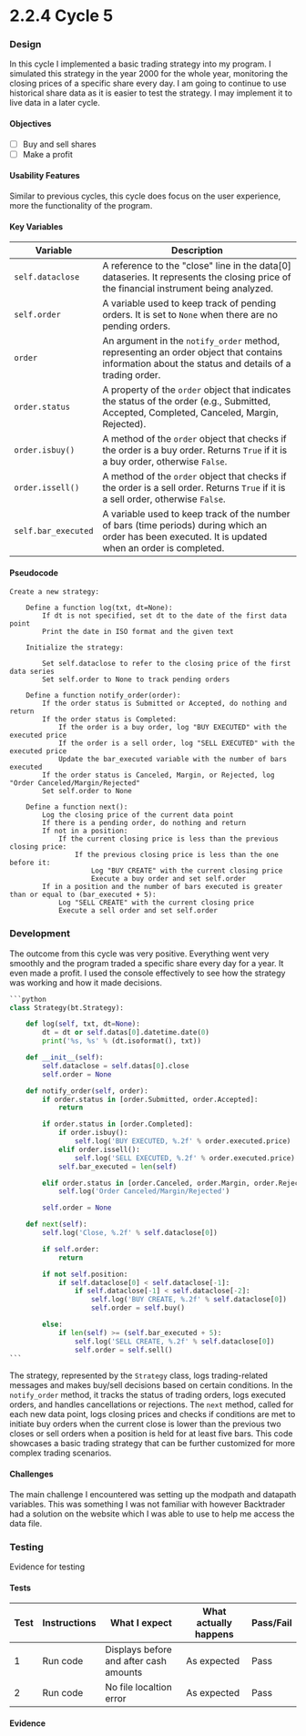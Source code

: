 # 2.2.4 Cycle 5

### Design <a href="#design" id="design"></a>

In this cycle I implemented a basic trading strategy into my program. I simulated this strategy in the year 2000 for the whole year, monitoring the closing prices of a specific share every day. I am going to continue to use historical share data as it is easier to test the strategy. I may implement it to live data in a later cycle.

#### Objectives <a href="#objectives" id="objectives"></a>

* [ ] Buy and sell shares
* [ ] Make a profit

#### Usability Features <a href="#usability-features" id="usability-features"></a>

Similar to previous cycles, this cycle does focus on the user experience, more the functionality of the program.

#### Key Variables <a href="#key-variables" id="key-variables"></a>

| Variable            | Description                                                                                                                                           |
| ------------------- | ----------------------------------------------------------------------------------------------------------------------------------------------------- |
| `self.dataclose`    | A reference to the "close" line in the data\[0] dataseries. It represents the closing price of the financial instrument being analyzed.               |
| `self.order`        | A variable used to keep track of pending orders. It is set to `None` when there are no pending orders.                                                |
| `order`             | An argument in the `notify_order` method, representing an order object that contains information about the status and details of a trading order.     |
| `order.status`      | A property of the `order` object that indicates the status of the order (e.g., Submitted, Accepted, Completed, Canceled, Margin, Rejected).           |
| `order.isbuy()`     | A method of the `order` object that checks if the order is a buy order. Returns `True` if it is a buy order, otherwise `False`.                       |
| `order.issell()`    | A method of the `order` object that checks if the order is a sell order. Returns `True` if it is a sell order, otherwise `False`.                     |
| `self.bar_executed` | A variable used to keep track of the number of bars (time periods) during which an order has been executed. It is updated when an order is completed. |

#### Pseudocode <a href="#pseudocode" id="pseudocode"></a>



```
Create a new strategy:

    Define a function log(txt, dt=None):
        If dt is not specified, set dt to the date of the first data point
        Print the date in ISO format and the given text

    Initialize the strategy:

        Set self.dataclose to refer to the closing price of the first data series
        Set self.order to None to track pending orders

    Define a function notify_order(order):
        If the order status is Submitted or Accepted, do nothing and return
        If the order status is Completed:
            If the order is a buy order, log "BUY EXECUTED" with the executed price
            If the order is a sell order, log "SELL EXECUTED" with the executed price
            Update the bar_executed variable with the number of bars executed
        If the order status is Canceled, Margin, or Rejected, log "Order Canceled/Margin/Rejected"
        Set self.order to None

    Define a function next():
        Log the closing price of the current data point
        If there is a pending order, do nothing and return
        If not in a position:
            If the current closing price is less than the previous closing price:
                If the previous closing price is less than the one before it:
                    Log "BUY CREATE" with the current closing price
                    Execute a buy order and set self.order
        If in a position and the number of bars executed is greater than or equal to (bar_executed + 5):
            Log "SELL CREATE" with the current closing price
            Execute a sell order and set self.order

```

### Development <a href="#development" id="development"></a>

The outcome from this cycle was very positive. Everything went very smoothly and the program traded a specific share every day for a year. It even made a profit. I used the console effectively to see how the strategy was working and how it made decisions.

````python
```python
class Strategy(bt.Strategy):

    def log(self, txt, dt=None):
        dt = dt or self.datas[0].datetime.date(0)
        print('%s, %s' % (dt.isoformat(), txt))

    def __init__(self):
        self.dataclose = self.datas[0].close
        self.order = None

    def notify_order(self, order):
        if order.status in [order.Submitted, order.Accepted]:
            return

        if order.status in [order.Completed]:
            if order.isbuy():
                self.log('BUY EXECUTED, %.2f' % order.executed.price)
            elif order.issell():
                self.log('SELL EXECUTED, %.2f' % order.executed.price)
            self.bar_executed = len(self)

        elif order.status in [order.Canceled, order.Margin, order.Rejected]:
            self.log('Order Canceled/Margin/Rejected')

        self.order = None

    def next(self):
        self.log('Close, %.2f' % self.dataclose[0])

        if self.order:
            return

        if not self.position:
            if self.dataclose[0] < self.dataclose[-1]:
                if self.dataclose[-1] < self.dataclose[-2]:
                    self.log('BUY CREATE, %.2f' % self.dataclose[0])
                    self.order = self.buy()

        else:
            if len(self) >= (self.bar_executed + 5):
                self.log('SELL CREATE, %.2f' % self.dataclose[0])
                self.order = self.sell()
```
````

The strategy, represented by the `Strategy` class, logs trading-related messages and makes buy/sell decisions based on certain conditions. In the `notify_order` method, it tracks the status of trading orders, logs executed orders, and handles cancellations or rejections. The `next` method, called for each new data point, logs closing prices and checks if conditions are met to initiate buy orders when the current close is lower than the previous two closes or sell orders when a position is held for at least five bars. This code showcases a basic trading strategy that can be further customized for more complex trading scenarios.

#### Challenges <a href="#challenges" id="challenges"></a>

The main challenge I encountered was setting up the modpath and datapath variables. This was something I was not familiar with however Backtrader had a solution on the website which I was able to use to help me access the data file.

### Testing <a href="#testing" id="testing"></a>

Evidence for testing

#### Tests <a href="#tests" id="tests"></a>

| Test | Instructions | What I expect                          | What actually happens | Pass/Fail |
| ---- | ------------ | -------------------------------------- | --------------------- | --------- |
| 1    | Run code     | Displays before and after cash amounts | As expected           | Pass      |
| 2    | Run code     | No file localtion error                | As expected           | Pass      |

#### Evidence <a href="#evidence" id="evidence"></a>

